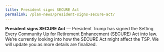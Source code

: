 ```yaml
---
title: President signs SECURE Act
permalink: /plan-news/president-signs-secure-act/
---
```

**President signs SECURE Act** &#8212; President Trump has signed the Setting Every Community Up for Retirement Enhancement (SECURE) Act into law. We’re currently looking into how the SECURE Act might affect the TSP. We will update you as more details are finalized.
